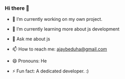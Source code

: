 ### Hi there  👋
<!--
**ajaybelduha/ajaybelduha** is a ✨ _special_ ✨ repository because its `README.md` (this file) appears on your GitHub profile.

Here are some ideas to get you started:
-->

- 🔭 I’m currently working on my own project.
- 🌱 I’m currently learning more about js development

- 💬 Ask me about js
- 📫 How to reach me: ajaybeduha@gmail.com
- 😄 Pronouns: He
- ⚡ Fun fact: A dedicated developer. :)
